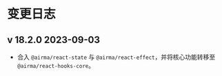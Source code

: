 # 变更日志

## v 18.2.0 2023-09-03

* 合入 `@airma/react-state` 与 `@airma/react-effect`，并将核心功能转移至 `@airma/react-hooks-core`。